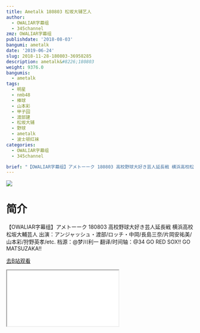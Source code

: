 ```yaml
---
title: Ametalk 180803 松坂大辅艺人
author:
  - OWALIAR字幕组
  - 345channel
zmz: OWALIAR字幕组
publishdate: '2018-08-03'
bangumi: ametalk
date: '2019-06-24'
slug: 2018-11-28-180803-36958285
description: ametalk&#8226;180803
weight: 9376.0
bangumis:
  - ametalk
tags:
  - 明星
  - nmb48
  - 棒球
  - 山本彩
  - 甲子园
  - 渡部建
  - 松坂大辅
  - 野球
  - ametalk
  - 波士顿红袜
categories:
  - OWALIAR字幕组
  - 345channel

brief: "【OWALIAR字幕组】アメトーーク 180803 高校野球大好き芸人延長戦 横浜高校松坂大輔芸人 出演：アンジャッシュ・渡部/ロッチ・中岡/長島三奈/片岡安祐美/山本彩/狩野英孝/etc. 档源：@梦川利一 翻译/时间轴：@34 GO RED SOX!! GO MATSUZAKA!!"
---
```

![](https://raw.githubusercontent.com/tcgriffith/owaraisite/master/static/tmpimg/cd6e528ef6696a42d5049f1f6d0df35e6498c109.jpg.480.jpg)
# 简介  
【OWALIAR字幕组】アメトーーク 180803 
高校野球大好き芸人延長戦 横浜高校松坂大輔芸人
出演：アンジャッシュ・渡部/ロッチ・中岡/長島三奈/片岡安祐美/山本彩/狩野英孝/etc. 
档源：@梦川利一
翻译/时间轴：@34
GO RED SOX!! GO MATSUZAKA!!  

[去B站观看](https://www.bilibili.com/video/av36958285/)
<div class ="resp-container"><iframe class="testiframe" src="//player.bilibili.com/player.html?aid=36958285"", scrolling="no", allowfullscreen="true" > </iframe></div> 
